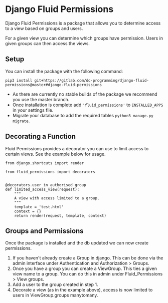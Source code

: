 Django Fluid Permissions
========================

Django Fluid Permissions is a package that allows you to determine access to a view based on groups and users.

For a given view you can determine which groups have permission. Users in given groups can then access the views.

Setup
-----
You can install the package with the following command:

`pip3 install git+https://gitlab.com/dq-programming/django-fluid-permissions@master#django-fluid-permissions`

- As there are currently no stable builds of the package we recommend you use the master branch. 
- Once installation is complete add `'fluid_permissions'` to `INSTALLED_APPS` in your settings file.
- Migrate your database to add the required tables `python3 manage.py migrate`.


Decorating a Function
---------------------
Fluid Permissions provides a decorator you can use to limit access to certain views. See the example below for usage.

```
from django.shortcuts import render

from fluid_permissions import decorators


@decorators.user_in_authorised_group
def limited_access_view(request):
    """
    A view with access limited to a group.
    """
    template = 'test.html'
    context = {}
    return render(request, template, context)
```

Groups and Permissions
----------------------
Once the package is installed and the db updated we can now create permissions.

1. If you haven't already create a Group in django. This can be done via the admin interface under Authentication and Authorization > Groups.
2. Once you have a group you can create a ViewGroup. This ties a given view name to a group. You can do this in admin under Fluid_Permissions > View groups.
3. Add a user to the group created in step 1.
4. Decorate a view (as in the example above), access is now limited to users in ViewGroup.groups manytomany.